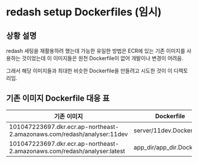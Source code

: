 # redash setup Dockerfiles (임시)

## 상황 설명

redash 세팅을 재활용하려 했는데 가능한 유일한 방법은 ECR에 있는 기존 이미지를 사용하는 것이었는데 이 이미지들은 원천 Dockerfile이 없어 개발이나 변경이 어려움.

그래서 해당 이미지들과 최대한 비슷한 Dockerfile을 만들려고 시도한 것이 이 디렉토리임.


## 기존 이미지 Dockerfile 대응 표

| 기존 이미지 | Dockerfile |
|---|---|
| 101047223697.dkr.ecr.ap-northeast-2.amazonaws.com/redash/analyser:11dev | server/11dev.Dockerfile |
| 101047223697.dkr.ecr.ap-northeast-2.amazonaws.com/redash/analyser:latest | app_dir/app_dir.Dockerfile |

